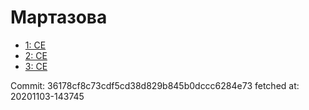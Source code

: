 # Мартазова
- [1: CE](1.md)
- [2: CE](2.md)
- [3: CE](3.md)

Commit: 36178cf8c73cdf5cd38d829b845b0dccc6284e73
 fetched at: 20201103-143745
